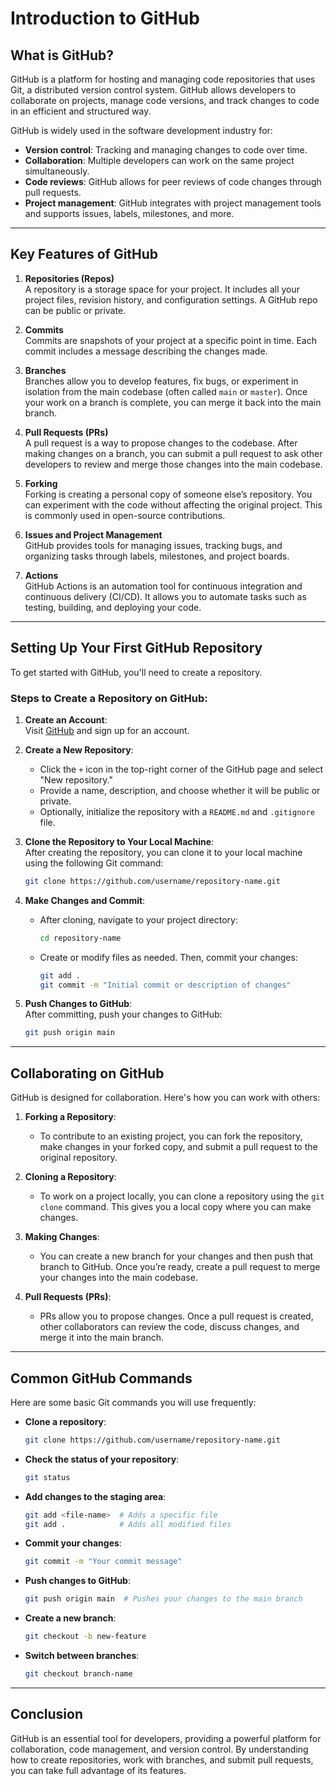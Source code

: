 # Introduction to GitHub

## What is GitHub?

GitHub is a platform for hosting and managing code repositories that uses Git, a distributed version control system. GitHub allows developers to collaborate on projects, manage code versions, and track changes to code in an efficient and structured way.

GitHub is widely used in the software development industry for:
- **Version control**: Tracking and managing changes to code over time.
- **Collaboration**: Multiple developers can work on the same project simultaneously.
- **Code reviews**: GitHub allows for peer reviews of code changes through pull requests.
- **Project management**: GitHub integrates with project management tools and supports issues, labels, milestones, and more.

---

## Key Features of GitHub

1. **Repositories (Repos)**  
   A repository is a storage space for your project. It includes all your project files, revision history, and configuration settings. A GitHub repo can be public or private.

2. **Commits**  
   Commits are snapshots of your project at a specific point in time. Each commit includes a message describing the changes made.

3. **Branches**  
   Branches allow you to develop features, fix bugs, or experiment in isolation from the main codebase (often called `main` or `master`). Once your work on a branch is complete, you can merge it back into the main branch.

4. **Pull Requests (PRs)**  
   A pull request is a way to propose changes to the codebase. After making changes on a branch, you can submit a pull request to ask other developers to review and merge those changes into the main codebase.

5. **Forking**  
   Forking is creating a personal copy of someone else’s repository. You can experiment with the code without affecting the original project. This is commonly used in open-source contributions.

6. **Issues and Project Management**  
   GitHub provides tools for managing issues, tracking bugs, and organizing tasks through labels, milestones, and project boards.

7. **Actions**  
   GitHub Actions is an automation tool for continuous integration and continuous delivery (CI/CD). It allows you to automate tasks such as testing, building, and deploying your code.

---

## Setting Up Your First GitHub Repository

To get started with GitHub, you'll need to create a repository.

### Steps to Create a Repository on GitHub:
1. **Create an Account**:  
   Visit [GitHub](https://github.com) and sign up for an account.

2. **Create a New Repository**:  
   - Click the `+` icon in the top-right corner of the GitHub page and select "New repository."
   - Provide a name, description, and choose whether it will be public or private.
   - Optionally, initialize the repository with a `README.md` and `.gitignore` file.
   
3. **Clone the Repository to Your Local Machine**:  
   After creating the repository, you can clone it to your local machine using the following Git command:
   ```bash
   git clone https://github.com/username/repository-name.git
   ```

4. **Make Changes and Commit**:  
   - After cloning, navigate to your project directory:
     ```bash
     cd repository-name
     ```
   - Create or modify files as needed. Then, commit your changes:
     ```bash
     git add .
     git commit -m "Initial commit or description of changes"
     ```

5. **Push Changes to GitHub**:  
   After committing, push your changes to GitHub:
   ```bash
   git push origin main
   ```

---

## Collaborating on GitHub

GitHub is designed for collaboration. Here's how you can work with others:

1. **Forking a Repository**:  
   - To contribute to an existing project, you can fork the repository, make changes in your forked copy, and submit a pull request to the original repository.

2. **Cloning a Repository**:  
   - To work on a project locally, you can clone a repository using the `git clone` command. This gives you a local copy where you can make changes.

3. **Making Changes**:  
   - You can create a new branch for your changes and then push that branch to GitHub. Once you’re ready, create a pull request to merge your changes into the main codebase.

4. **Pull Requests (PRs)**:  
   - PRs allow you to propose changes. Once a pull request is created, other collaborators can review the code, discuss changes, and merge it into the main branch.

---

## Common GitHub Commands

Here are some basic Git commands you will use frequently:

- **Clone a repository**:
  ```bash
  git clone https://github.com/username/repository-name.git
  ```

- **Check the status of your repository**:
  ```bash
  git status
  ```

- **Add changes to the staging area**:
  ```bash
  git add <file-name>  # Adds a specific file
  git add .            # Adds all modified files
  ```

- **Commit your changes**:
  ```bash
  git commit -m "Your commit message"
  ```

- **Push changes to GitHub**:
  ```bash
  git push origin main  # Pushes your changes to the main branch
  ```

- **Create a new branch**:
  ```bash
  git checkout -b new-feature
  ```

- **Switch between branches**:
  ```bash
  git checkout branch-name
  ```

---

## Conclusion

GitHub is an essential tool for developers, providing a powerful platform for collaboration, code management, and version control. By understanding how to create repositories, work with branches, and submit pull requests, you can take full advantage of its features. 
